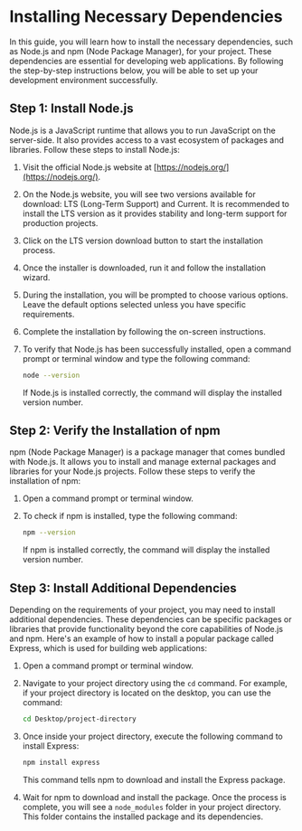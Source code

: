 # Installing Necessary Dependencies

In this guide, you will learn how to install the necessary dependencies, such as Node.js and npm (Node Package Manager), for your project. These dependencies are essential for developing web applications. By following the step-by-step instructions below, you will be able to set up your development environment successfully.

## Step 1: Install Node.js

Node.js is a JavaScript runtime that allows you to run JavaScript on the server-side. It also provides access to a vast ecosystem of packages and libraries. Follow these steps to install Node.js:

1. Visit the official Node.js website at [https://nodejs.org/](https://nodejs.org/).

2. On the Node.js website, you will see two versions available for download: LTS (Long-Term Support) and Current. It is recommended to install the LTS version as it provides stability and long-term support for production projects.

3. Click on the LTS version download button to start the installation process.

4. Once the installer is downloaded, run it and follow the installation wizard.

5. During the installation, you will be prompted to choose various options. Leave the default options selected unless you have specific requirements.

6. Complete the installation by following the on-screen instructions.

7. To verify that Node.js has been successfully installed, open a command prompt or terminal window and type the following command:

   ```bash
   node --version
   ```

   If Node.js is installed correctly, the command will display the installed version number.

## Step 2: Verify the Installation of npm

npm (Node Package Manager) is a package manager that comes bundled with Node.js. It allows you to install and manage external packages and libraries for your Node.js projects. Follow these steps to verify the installation of npm:

1. Open a command prompt or terminal window.

2. To check if npm is installed, type the following command:

   ```bash
   npm --version
   ```

   If npm is installed correctly, the command will display the installed version number.

## Step 3: Install Additional Dependencies

Depending on the requirements of your project, you may need to install additional dependencies. These dependencies can be specific packages or libraries that provide functionality beyond the core capabilities of Node.js and npm. Here's an example of how to install a popular package called Express, which is used for building web applications:

1. Open a command prompt or terminal window.

2. Navigate to your project directory using the `cd` command. For example, if your project directory is located on the desktop, you can use the command:

   ```bash
   cd Desktop/project-directory
   ```

3. Once inside your project directory, execute the following command to install Express:

   ```bash
   npm install express
   ```

   This command tells npm to download and install the Express package.

4. Wait for npm to download and install the package. Once the process is complete, you will see a `node_modules` folder in your project directory. This folder contains the installed package and its dependencies.

